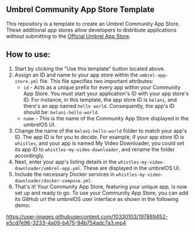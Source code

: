 ## Umbrel Community App Store Template

This repository is a template to create an Umbrel Community App Store. These additional app stores allow developers to distribute applications without submitting to the [Official Umbrel App Store](https://github.com/getumbrel/umbrel-apps).

## How to use:

1. Start by clicking the "Use this template" button located above.
2. Assign an ID and name to your app store within the `umbrel-app-store.yml` file. This file specifies two important attributes:
    - `id` - Acts as a unique prefix for every app within your Community App Store. You must start your application's ID with your app store's ID. For instance, in this template, the app store ID is `belani`, and there's an app named `hello world`. Consequently, the app's ID should be: `belani-hello-world`.
    - `name` - This is the name of the Community App Store displayed in the umbrelOS UI.
3. Change the name of the `belani-hello-world` folder to match your app's ID. The app ID is for you to decide. For example, if your app store ID is `whistles`, and your app is named My Video Downloader, you could set its app ID to `whistles-my-video-downloader`, and rename the folder accordingly.
4. Next, enter your app's listing details in the `whistles-my-video-downloader/umbrel-app.yml`. These are displayed in the umbrelOS UI.
5. Include the necessary Docker services in `whistles-my-video-downloader/docker-compose.yml`.
6. That's it! Your Community App Store, featuring your unique app, is now set up and ready to go. To use your Community App Store, you can add its GitHub url the umbrelOS user interface as shown in the following demo:


https://user-images.githubusercontent.com/10330103/197889452-e5cd7e96-3233-4a09-b475-94b754adc7a3.mp4
